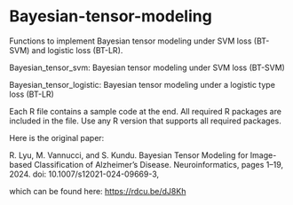 # Bayesian-tensor-modeling

Functions to implement Bayesian tensor modeling under SVM loss (BT-SVM) and logistic loss (BT-LR).

Bayesian_tensor_svm: Bayesian tensor modeling under SVM loss (BT-SVM)

Bayesian_tensor_logistic: Bayesian tensor modeling under a logistic type loss (BT-LR)

Each R file contains a sample code at the end. All required R packages are included in the file. Use any R version that supports all required packages.

Here is the original paper: 

R. Lyu, M. Vannucci, and S. Kundu. Bayesian Tensor Modeling for Image-based
Classification of Alzheimer’s Disease. Neuroinformatics, pages 1–19, 2024. doi:
10.1007/s12021-024-09669-3,

which can be found here:  https://rdcu.be/dJ8Kh
